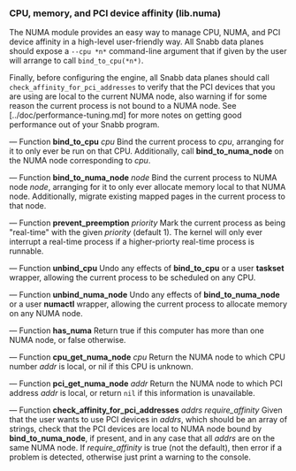 ### CPU, memory, and PCI device affinity (lib.numa)

The NUMA module provides an easy way to manage CPU, NUMA, and PCI
device affinity in a high-level user-friendly way.  All Snabb data
planes should expose a `--cpu *n*` command-line argument that if given
by the user will arrange to call `bind_to_cpu(*n*)`.

Finally, before configuring the engine, all Snabb data planes should
call `check_affinity_for_pci_addresses` to verify that the PCI devices
that you are using are local to the current NUMA node, also warning if
for some reason the current process is not bound to a NUMA node.  See
[../doc/performance-tuning.md] for more notes on getting good
performance out of your Snabb program.

— Function **bind_to_cpu** *cpu*
Bind the current process to *cpu*, arranging for it to only ever be
run on that CPU.  Additionally, call **bind_to_numa_node** on the NUMA
node corresponding to *cpu*.

— Function **bind_to_numa_node** *node*
Bind the current process to NUMA node *node*, arranging for it to only
ever allocate memory local to that NUMA node.  Additionally, migrate
existing mapped pages in the current process to that node.

— Function **prevent_preemption** *priority*
Mark the current process as being "real-time" with the given
*priority* (default 1).  The kernel will only ever interrupt a
real-time process if a higher-priorty real-time process is runnable.

— Function **unbind_cpu**
Undo any effects of **bind_to_cpu** or a user **taskset** wrapper,
allowing the current process to be scheduled on any CPU.

— Function **unbind_numa_node**
Undo any effects of **bind_to_numa_node** or a user **numactl**
wrapper, allowing the current process to allocate memory on any NUMA
node.

— Function **has_numa**
Return true if this computer has more than one NUMA node, or false
otherwise.

— Function **cpu_get_numa_node** *cpu*
Return the NUMA node to which CPU number *addr* is local, or nil if
this CPU is unknown.

— Function **pci_get_numa_node** *addr*
Return the NUMA node to which PCI address *addr* is local, or return
`nil` if this information is unavailable.

— Function **check_affinity_for_pci_addresses** *addrs* *require_affinity*
Given that the user wants to use PCI devices in *addrs*, which should
be an array of strings, check that the PCI devices are local to NUMA
node bound by **bind_to_numa_node**, if present, and in any case that
all *addrs* are on the same NUMA node.  If *require_affinity* is true
(not the default), then error if a problem is detected, otherwise just
print a warning to the console.
